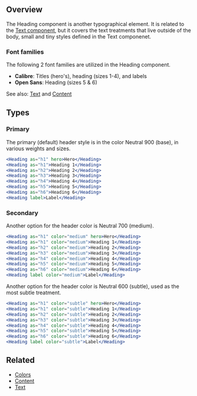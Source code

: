 ## Overview

The Heading component is another typographical element. It is related to the [Text component](#/React%20Components/Text), but it covers the text treatments that live outside of the body, small and tiny styles defined in the Text componenet.

### Font families

The following 2 font families are utilized in the Heading component.

- <strong>Calibre</strong>: Titles (hero's), heading (sizes 1-4), and labels
- <strong>Open Sans</strong>: Heading (sizes 5 & 6)

See also: [Text](#/React%20Components/Text) and [Content](#/React%20Components/Content)

## Types

### Primary

The primary (default) header style is in the color Neutral 900 (base), in various weights and sizes.

```jsx
<Heading as="h1" hero>Hero</Heading>
<Heading as="h1">Heading 1</Heading>
<Heading as="h2">Heading 2</Heading>
<Heading as="h3">Heading 3</Heading>
<Heading as="h4">Heading 4</Heading>
<Heading as="h5">Heading 5</Heading>
<Heading as="h6">Heading 6</Heading>
<Heading label>Label</Heading>
```

### Secondary

Another option for the header color is Neutral 700 (medium).

```jsx
<Heading as="h1" color="medium" hero>Hero</Heading>
<Heading as="h1" color="medium">Heading 1</Heading>
<Heading as="h2" color="medium">Heading 2</Heading>
<Heading as="h3" color="medium">Heading 3</Heading>
<Heading as="h4" color="medium">Heading 4</Heading>
<Heading as="h5" color="medium">Heading 5</Heading>
<Heading as="h6" color="medium">Heading 6</Heading>
<Heading label color="medium">Label</Heading>
```

Another option for the header color is Neutral 600 (subtle), used as the most subtle treatment.

```jsx
<Heading as="h1" color="subtle" hero>Hero</Heading>
<Heading as="h1" color="subtle">Heading 1</Heading>
<Heading as="h2" color="subtle">Heading 2</Heading>
<Heading as="h3" color="subtle">Heading 3</Heading>
<Heading as="h4" color="subtle">Heading 4</Heading>
<Heading as="h5" color="subtle">Heading 5</Heading>
<Heading as="h6" color="subtle">Heading 6</Heading>
<Heading label color="subtle">Label</Heading>
```

## Related

- [Colors](#/React%20Components/Colors)
- [Content](#/React%20Components/Content)
- [Text](#/React%20Components/Text)
